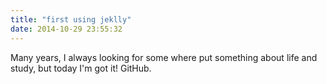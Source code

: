 ```yaml
---
title: "first using jeklly"
date: 2014-10-29 23:55:32
---
```

Many years, I always looking for some where put something about life and study, but today I'm got it! GitHub.